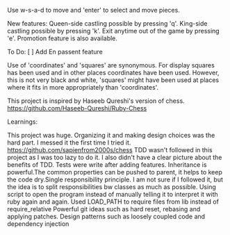 Use w-s-a-d to move and 'enter' to select and move pieces.

New features:
Queen-side castling possible by pressing 'q'.
King-side castling possible by pressing 'k'.
Exit anytime out of the game by pressing 'e'.
Promotion feature is also available.

To Do:
[ ] Add En passent feature

Use of 'coordinates' and 'squares' are synonymous. For display
squares has been used and in other places coordinates have
been used. However, this is not very black and white, 'squares'
might have been used at places where it fits in more appropriately
than 'coordinates'.

This project is inspired by Haseeb Qureshi's version of chess.
https://github.com/Haseeb-Qureshi/Ruby-Chess

Learnings:

This project was huge. Organizing it and making design choices
was the hard part. I messed it the first time I tried it.
https://github.com/sapienfrom2000s/chess
TDD wasn't followed in this project as I was too lazy to do
it. I also didn't have a clear picture about the benefits of
TDD. Tests were write after adding features.
Inheritance is powerful.The common properties can be pushed to
parent, it helps to keep the code dry.Single responsibility principle.
I am not sure if I followed it, but the idea is to split responsibilities
bw classes as much as possible.
Using script to open the program instead of manually telling it to
interpret it with ruby again and again. Used LOAD_PATH to require
files from lib instead of require_relative
Powerful git ideas such as hard reset, rebasing and applying patches.
Design patterns such as loosely coupled code and dependency injection

